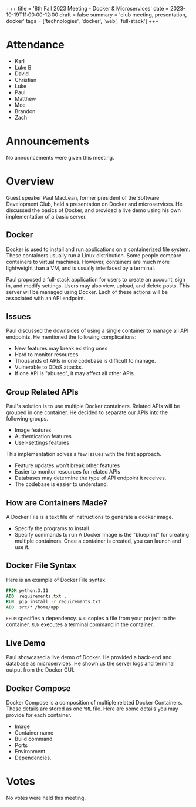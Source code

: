 +++
title = '8th Fall 2023 Meeting - Docker & Microservices'
date = 2023-10-19T11:00:00-12:00
draft = false
summary = 'club meeting, presentation, docker'
tags = ['technologies', 'docker', 'web', 'full-stack']
+++

# Attendance

- Karl
- Luke B
- David
- Christian
- Luke
- Paul
- Matthew
- Moe
- Brandon
- Zach

# Announcements

No announcements were given this meeting.

# Overview

Guest speaker Paul MacLean, former president of the Software Development Club, held a presentation on Docker and microservices. He discussed the basics of Docker, and provided a live demo using his own implementation of a basic server.

## Docker

Docker is used to install and run applications on a containerized file system. These containers usually run a Linux distribution. Some people compare containers to virtual machines. However, containers are much more lightweight than a VM, and is usually interfaced by a terminal.

Paul proposed a full-stack application for users to create an account, sign in, and modify settings. Users may also view, upload, and delete posts. This server will be managed using Docker. Each of these actions will be associated with an API endpoint.

## Issues

Paul discussed the downsides of using a single container to manage all API endpoints. He mentioned the following complications:
- New features may break existing ones
- Hard to monitor resources
- Thousands of APIs in one codebase is difficult to manage.
- Vulnerable to DDoS attacks.
- If one API is "abused", it may affect all other APIs.

## Group Related APIs

Paul's solution is to use multiple Docker containers. Related APIs will be grouped in one container. He decided to separate our APIs into the following groups.
- Image features
- Authentication features
- User-settings features

This implementation solves a few issues with the first approach.
- Feature updates won't break other features
- Easier to monitor resources for related APIs
- Databases may determine the type of API endpoint it receives.
- The codebase is easier to understand.

## How are Containers Made?

A Docker File is a text file of instructions to generate a docker image.
- Specify the programs to install
- Specify commands to run
A Docker Image is the "blueprint" for creating multiple containers. Once a container is created, you can launch and use it.

## Docker File Syntax

Here is an example of Docker File syntax.
```dockerfile
FROM python:3.11
ADD  requirements.txt .
RUN  pip install -r requirements.txt
ADD  src/* /home/app
```
`FROM` specifies a dependency.
`ADD` copies a file from your project to the container.
`RUN` executes a terminal command in the container.

## Live Demo

Paul showcased a live demo of Docker. He provided a back-end and database as microservices. He shown us the server logs and terminal output from the Docker GUI.

## Docker Compose

Docker Compose is a composition of multiple related Docker Containers. These details are stored as one `YML` file. Here are some details you may provide for each container.
- Image
- Container name
- Build command
- Ports
- Environment
- Dependencies.

# Votes

No votes were held this meeting.
